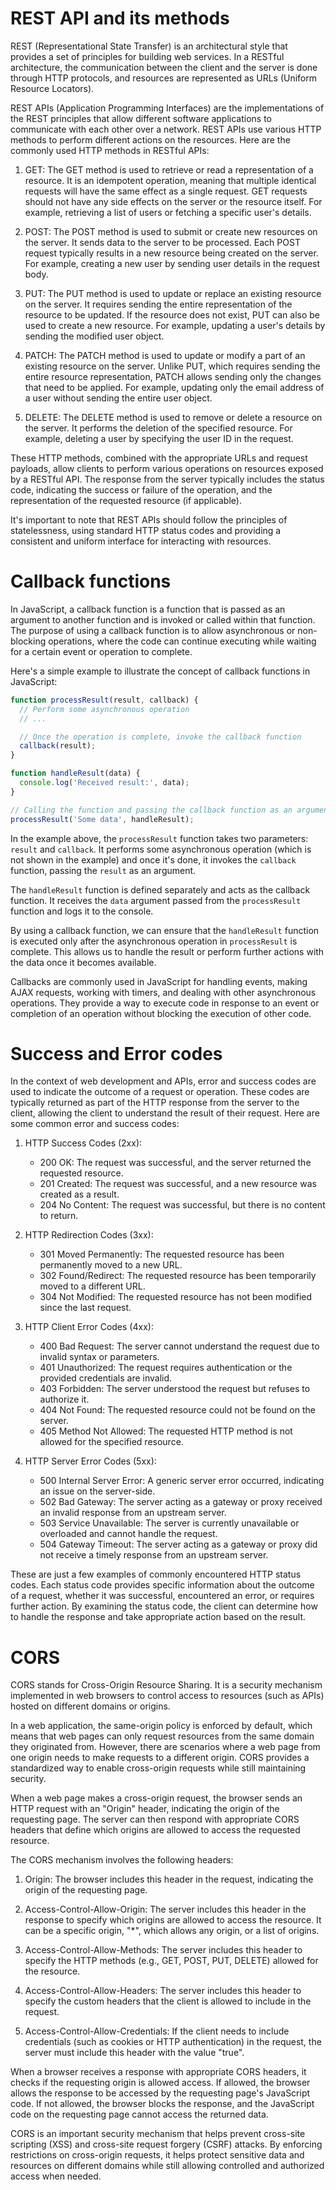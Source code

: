 # REST API and its methods

REST (Representational State Transfer) is an architectural style that provides a set of principles for building web services. In a RESTful architecture, the communication between the client and the server is done through HTTP protocols, and resources are represented as URLs (Uniform Resource Locators).

REST APIs (Application Programming Interfaces) are the implementations of the REST principles that allow different software applications to communicate with each other over a network. REST APIs use various HTTP methods to perform different actions on the resources. Here are the commonly used HTTP methods in RESTful APIs:

1. GET: The GET method is used to retrieve or read a representation of a resource. It is an idempotent operation, meaning that multiple identical requests will have the same effect as a single request. GET requests should not have any side effects on the server or the resource itself. For example, retrieving a list of users or fetching a specific user's details.

2. POST: The POST method is used to submit or create new resources on the server. It sends data to the server to be processed. Each POST request typically results in a new resource being created on the server. For example, creating a new user by sending user details in the request body.

3. PUT: The PUT method is used to update or replace an existing resource on the server. It requires sending the entire representation of the resource to be updated. If the resource does not exist, PUT can also be used to create a new resource. For example, updating a user's details by sending the modified user object.

4. PATCH: The PATCH method is used to update or modify a part of an existing resource on the server. Unlike PUT, which requires sending the entire resource representation, PATCH allows sending only the changes that need to be applied. For example, updating only the email address of a user without sending the entire user object.

5. DELETE: The DELETE method is used to remove or delete a resource on the server. It performs the deletion of the specified resource. For example, deleting a user by specifying the user ID in the request.

These HTTP methods, combined with the appropriate URLs and request payloads, allow clients to perform various operations on resources exposed by a RESTful API. The response from the server typically includes the status code, indicating the success or failure of the operation, and the representation of the requested resource (if applicable).

It's important to note that REST APIs should follow the principles of statelessness, using standard HTTP status codes and providing a consistent and uniform interface for interacting with resources.











# Callback functions

In JavaScript, a callback function is a function that is passed as an argument to another function and is invoked or called within that function. The purpose of using a callback function is to allow asynchronous or non-blocking operations, where the code can continue executing while waiting for a certain event or operation to complete.

Here's a simple example to illustrate the concept of callback functions in JavaScript:

```javascript
function processResult(result, callback) {
  // Perform some asynchronous operation
  // ...

  // Once the operation is complete, invoke the callback function
  callback(result);
}

function handleResult(data) {
  console.log('Received result:', data);
}

// Calling the function and passing the callback function as an argument
processResult('Some data', handleResult);
```

In the example above, the `processResult` function takes two parameters: `result` and `callback`. It performs some asynchronous operation (which is not shown in the example) and once it's done, it invokes the `callback` function, passing the `result` as an argument.

The `handleResult` function is defined separately and acts as the callback function. It receives the `data` argument passed from the `processResult` function and logs it to the console.

By using a callback function, we can ensure that the `handleResult` function is executed only after the asynchronous operation in `processResult` is complete. This allows us to handle the result or perform further actions with the data once it becomes available.

Callbacks are commonly used in JavaScript for handling events, making AJAX requests, working with timers, and dealing with other asynchronous operations. They provide a way to execute code in response to an event or completion of an operation without blocking the execution of other code.

# Success and Error codes

In the context of web development and APIs, error and success codes are used to indicate the outcome of a request or operation. These codes are typically returned as part of the HTTP response from the server to the client, allowing the client to understand the result of their request. Here are some common error and success codes:

1. HTTP Success Codes (2xx):
   - 200 OK: The request was successful, and the server returned the requested resource.
   - 201 Created: The request was successful, and a new resource was created as a result.
   - 204 No Content: The request was successful, but there is no content to return.

2. HTTP Redirection Codes (3xx):
   - 301 Moved Permanently: The requested resource has been permanently moved to a new URL.
   - 302 Found/Redirect: The requested resource has been temporarily moved to a different URL.
   - 304 Not Modified: The requested resource has not been modified since the last request.

3. HTTP Client Error Codes (4xx):
   - 400 Bad Request: The server cannot understand the request due to invalid syntax or parameters.
   - 401 Unauthorized: The request requires authentication or the provided credentials are invalid.
   - 403 Forbidden: The server understood the request but refuses to authorize it.
   - 404 Not Found: The requested resource could not be found on the server.
   - 405 Method Not Allowed: The requested HTTP method is not allowed for the specified resource.

4. HTTP Server Error Codes (5xx):
   - 500 Internal Server Error: A generic server error occurred, indicating an issue on the server-side.
   - 502 Bad Gateway: The server acting as a gateway or proxy received an invalid response from an upstream server.
   - 503 Service Unavailable: The server is currently unavailable or overloaded and cannot handle the request.
   - 504 Gateway Timeout: The server acting as a gateway or proxy did not receive a timely response from an upstream server.

These are just a few examples of commonly encountered HTTP status codes. Each status code provides specific information about the outcome of a request, whether it was successful, encountered an error, or requires further action. By examining the status code, the client can determine how to handle the response and take appropriate action based on the result.










# CORS

CORS stands for Cross-Origin Resource Sharing. It is a security mechanism implemented in web browsers to control access to resources (such as APIs) hosted on different domains or origins. 

In a web application, the same-origin policy is enforced by default, which means that web pages can only request resources from the same domain they originated from. However, there are scenarios where a web page from one origin needs to make requests to a different origin. CORS provides a standardized way to enable cross-origin requests while still maintaining security.

When a web page makes a cross-origin request, the browser sends an HTTP request with an "Origin" header, indicating the origin of the requesting page. The server can then respond with appropriate CORS headers that define which origins are allowed to access the requested resource.

The CORS mechanism involves the following headers:

1. Origin: The browser includes this header in the request, indicating the origin of the requesting page.

2. Access-Control-Allow-Origin: The server includes this header in the response to specify which origins are allowed to access the resource. It can be a specific origin, "*", which allows any origin, or a list of origins.

3. Access-Control-Allow-Methods: The server includes this header to specify the HTTP methods (e.g., GET, POST, PUT, DELETE) allowed for the resource.

4. Access-Control-Allow-Headers: The server includes this header to specify the custom headers that the client is allowed to include in the request.

5. Access-Control-Allow-Credentials: If the client needs to include credentials (such as cookies or HTTP authentication) in the request, the server must include this header with the value "true".

When a browser receives a response with appropriate CORS headers, it checks if the requesting origin is allowed access. If allowed, the browser allows the response to be accessed by the requesting page's JavaScript code. If not allowed, the browser blocks the response, and the JavaScript code on the requesting page cannot access the returned data.

CORS is an important security mechanism that helps prevent cross-site scripting (XSS) and cross-site request forgery (CSRF) attacks. By enforcing restrictions on cross-origin requests, it helps protect sensitive data and resources on different domains while still allowing controlled and authorized access when needed.
